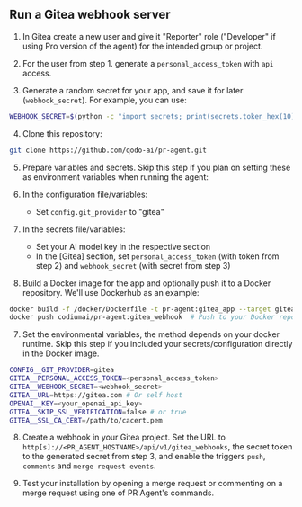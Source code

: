 ## Run a Gitea webhook server

1. In Gitea create a new user and give it "Reporter" role ("Developer" if using Pro version of the agent) for the intended group or project.

2. For the user from step 1. generate a `personal_access_token` with `api` access.

3. Generate a random secret for your app, and save it for later (`webhook_secret`). For example, you can use:

```bash
WEBHOOK_SECRET=$(python -c "import secrets; print(secrets.token_hex(10))")
```

4. Clone this repository:

```bash
git clone https://github.com/qodo-ai/pr-agent.git
```

5. Prepare variables and secrets. Skip this step if you plan on setting these as environment variables when running the agent:
1. In the configuration file/variables:
    - Set `config.git_provider` to "gitea"

2. In the secrets file/variables:
    - Set your AI model key in the respective section
    - In the [Gitea] section, set `personal_access_token` (with token from step 2) and `webhook_secret` (with secret from step 3)

6. Build a Docker image for the app and optionally push it to a Docker repository. We'll use Dockerhub as an example:

```bash
docker build -f /docker/Dockerfile -t pr-agent:gitea_app --target gitea_app .
docker push codiumai/pr-agent:gitea_webhook  # Push to your Docker repository
```

7. Set the environmental variables, the method depends on your docker runtime. Skip this step if you included your secrets/configuration directly in the Docker image.

```bash
CONFIG__GIT_PROVIDER=gitea
GITEA__PERSONAL_ACCESS_TOKEN=<personal_access_token>
GITEA__WEBHOOK_SECRET=<webhook_secret>
GITEA__URL=https://gitea.com # Or self host
OPENAI__KEY=<your_openai_api_key>
GITEA__SKIP_SSL_VERIFICATION=false # or true
GITEA__SSL_CA_CERT=/path/to/cacert.pem
```

8. Create a webhook in your Gitea project. Set the URL to `http[s]://<PR_AGENT_HOSTNAME>/api/v1/gitea_webhooks`, the secret token to the generated secret from step 3, and enable the triggers `push`, `comments` and `merge request events`.

9. Test your installation by opening a merge request or commenting on a merge request using one of PR Agent's commands.
